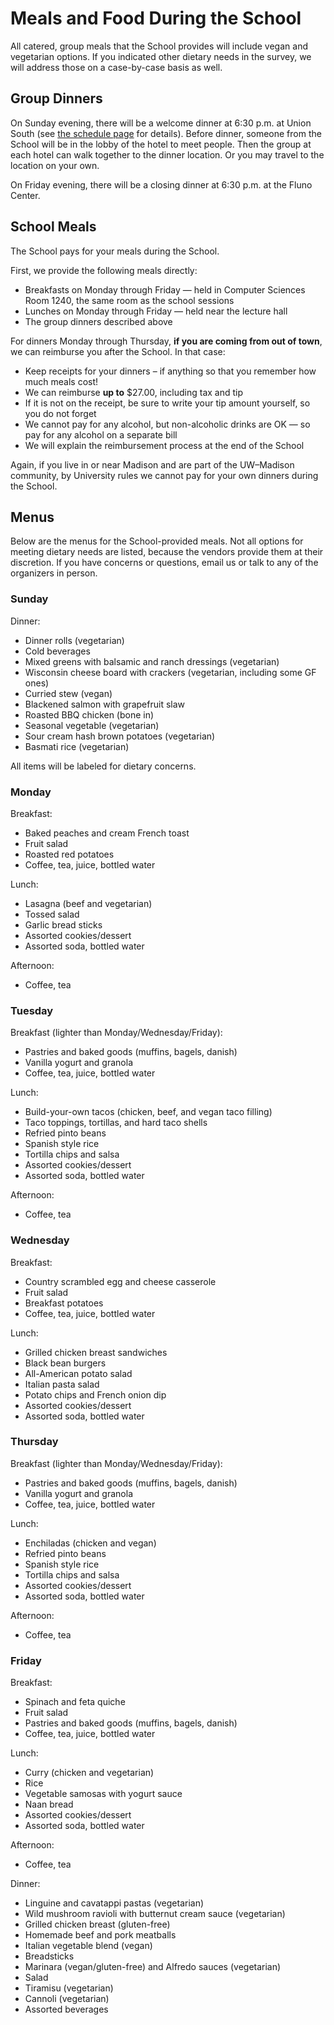 # Meals and Food During the School

All catered, group meals that the School provides will include vegan and vegetarian options.  If you indicated other
dietary needs in the survey, we will address those on a case-by-case basis as well.

## Group Dinners

On Sunday evening, there will be a welcome dinner at 6:30 p.m. at Union South (see [the schedule
page](/curriculum/detailed-schedule.md) for details).  Before dinner, someone from the School will be in the lobby of
the hotel to meet people.  Then the group at each hotel can walk together to the dinner location.  Or you may travel to
the location on your own.

On Friday evening, there will be a closing dinner at 6:30 p.m. at the Fluno Center.

## School Meals

The School pays for your meals during the School.

First, we provide the following meals directly:

-   Breakfasts on Monday through Friday — held in Computer Sciences Room 1240, the same room as the school sessions
-   Lunches on Monday through Friday — held near the lecture hall
-   The group dinners described above

For dinners Monday through Thursday, **if you are coming from out of town**, we can reimburse you after the School.  In
that case:

-   Keep receipts for your dinners – if anything so that you remember how much meals cost!
-   We can reimburse **up to** $27.00, including tax and tip
-   If it is not on the receipt, be sure to write your tip amount yourself, so you do not forget
-   We cannot pay for any alcohol, but non-alcoholic drinks are OK — so pay for any alcohol on a separate bill
-   We will explain the reimbursement process at the end of the School

Again, if you live in or near Madison and are part of the UW–Madison community, by University rules we cannot pay for
your own dinners during the School.

## Menus

Below are the menus for the School-provided meals.  Not all options for meeting dietary needs are listed, because the
vendors provide them at their discretion.  If you have concerns or questions, email us or talk to any of the organizers
in person.

### Sunday

Dinner:

- Dinner rolls (vegetarian)
- Cold beverages
- Mixed greens with balsamic and ranch dressings (vegetarian)
- Wisconsin cheese board with crackers (vegetarian, including some GF ones)
- Curried stew (vegan)
- Blackened salmon with grapefruit slaw
- Roasted BBQ chicken (bone in)
- Seasonal vegetable (vegetarian)
- Sour cream hash brown potatoes (vegetarian)
- Basmati rice (vegetarian)

All items will be labeled for dietary concerns.

### Monday

Breakfast:

- Baked peaches and cream French toast
- Fruit salad
- Roasted red potatoes
- Coffee, tea, juice, bottled water

Lunch:

- Lasagna (beef and vegetarian)
- Tossed salad
- Garlic bread sticks
- Assorted cookies/dessert
- Assorted soda, bottled water

Afternoon:

- Coffee, tea

### Tuesday

Breakfast (lighter than Monday/Wednesday/Friday):

- Pastries and baked goods (muffins, bagels, danish)
- Vanilla yogurt and granola
- Coffee, tea, juice, bottled water

Lunch:

- Build-your-own tacos (chicken, beef, and vegan taco filling)
- Taco toppings, tortillas, and hard taco shells
- Refried pinto beans
- Spanish style rice
- Tortilla chips and salsa
- Assorted cookies/dessert
- Assorted soda, bottled water

Afternoon:

- Coffee, tea

### Wednesday

Breakfast:

- Country scrambled egg and cheese casserole
- Fruit salad
- Breakfast potatoes
- Coffee, tea, juice, bottled water

Lunch:

- Grilled chicken breast sandwiches
- Black bean burgers
- All-American potato salad
- Italian pasta salad
- Potato chips and French onion dip
- Assorted cookies/dessert
- Assorted soda, bottled water

### Thursday

Breakfast (lighter than Monday/Wednesday/Friday):

- Pastries and baked goods (muffins, bagels, danish)
- Vanilla yogurt and granola
- Coffee, tea, juice, bottled water

Lunch:

- Enchiladas (chicken and vegan)
- Refried pinto beans
- Spanish style rice
- Tortilla chips and salsa
- Assorted cookies/dessert
- Assorted soda, bottled water

Afternoon:

- Coffee, tea

### Friday

Breakfast:

- Spinach and feta quiche
- Fruit salad
- Pastries and baked goods (muffins, bagels, danish)
- Coffee, tea, juice, bottled water

Lunch:

- Curry (chicken and vegetarian)
- Rice
- Vegetable samosas with yogurt sauce
- Naan bread
- Assorted cookies/dessert
- Assorted soda, bottled water

Afternoon:

- Coffee, tea

Dinner:

- Linguine and cavatappi pastas (vegetarian)
- Wild mushroom ravioli with butternut cream sauce (vegetarian)
- Grilled chicken breast (gluten-free)
- Homemade beef and pork meatballs
- Italian vegetable blend (vegan)
- Breadsticks
- Marinara (vegan/gluten-free) and Alfredo sauces (vegetarian)
- Salad
- Tiramisu (vegetarian)
- Cannoli (vegetarian)
- Assorted beverages
